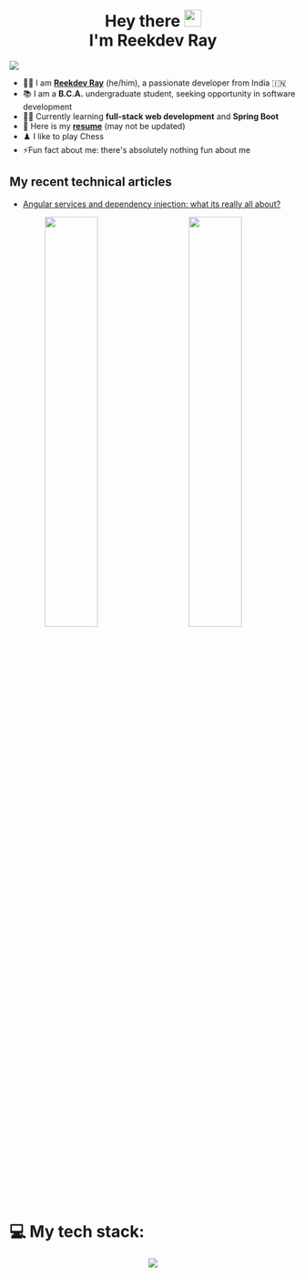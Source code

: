 <h1 align="center">Hey there <img src="https://i.imgur.com/TSNpxSS.gif" width=30px><br/> I'm Reekdev Ray</h1>

![](https://komarev.com/ghpvc/?username=reek-dev&color=537FE7&style=flat)

- 🙋‍♂️ I am [**Reekdev Ray**](https://bit.ly/reekdev-linkedin) (he/him), a passionate developer from India 🇮🇳
- 📚 I am a **B.C.A.** undergraduate student, seeking opportunity in software development
- 👨‍💻 Currently learning **full-stack web development** and **Spring Boot**
- 📄 Here is my [**resume**](https://bit.ly/reekdev-resume-pdf) (may not be updated)
- ♟️ I like to play Chess
- ⚡Fun fact about me: there's absolutely nothing fun about me

## My recent technical articles
 - [Angular services and dependency injection: what its really all about?](https://dev.to/reekdev/angular-services-and-dependency-injection-what-its-really-all-about-2hkc)

<div align="center">
<img width=43% align="left" src="https://github-readme-stats.vercel.app/api?username=reek-dev&show_icons=true&theme=dark&border_radius=8.0&title_color=86A3B8">
<img width=43% src="https://github-readme-stats.vercel.app/api/top-langs/?username=reek-dev&layout=compact&hide=jupyter%20notebook&theme=dark&title_color=86A3B8&border_radius=10.0">
</div>

<br/><br/>
# 💻 My tech stack:

<p align="center">
  <a href=#>
    <img src="https://skillicons.dev/icons?i=java,spring,hibernate,javascript,typescript,angular,html,css,bootstrap,python,git,bash" />
  </a>
</p>
